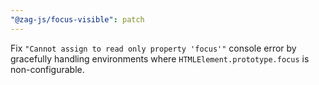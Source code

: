 ```yaml
---
"@zag-js/focus-visible": patch
---
```


Fix `"Cannot assign to read only property 'focus'"` console error by gracefully handling environments where
`HTMLElement.prototype.focus` is non-configurable.

